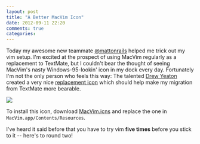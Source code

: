 ```yaml
---
layout: post
title: "A Better MacVim Icon"
date: 2012-09-11 22:20
comments: true
categories:
---
```


Today my awesome new teammate [@mattonrails](https://twitter.com/mattonrails) helped me trick out my vim setup.
I'm excited at the prospect of using MacVim regularly as a replacement to TextMate, but I couldn't bear the
thought of seeing MacVim's nasty Windows-95-lookin' icon in my dock every day. Fortunately I'm not the only person
who feels this way: The talented [Drew Yeaton](http://drewyeaton.com/) created a very nice
[replacement icon](http://dribbble.com/shots/337065-MacVim-Icon-Updated) which should help make my
migration from TextMate more bearable.

<a href="http://dribbble.com/shots/337065-MacVim-Icon-Updated">
  <img src="/images/extra/macvim_icons.png" class="no-border">
</a>

To install this icon, download [MacVim.icns](http://cl.ly/0f18090S3d2W/download/MacVim.icns) and
replace the one in `MacVim.app/Contents/Resources`.

I've heard it said before that you have to try vim **five times** before you stick to it -- here's to
round two!
